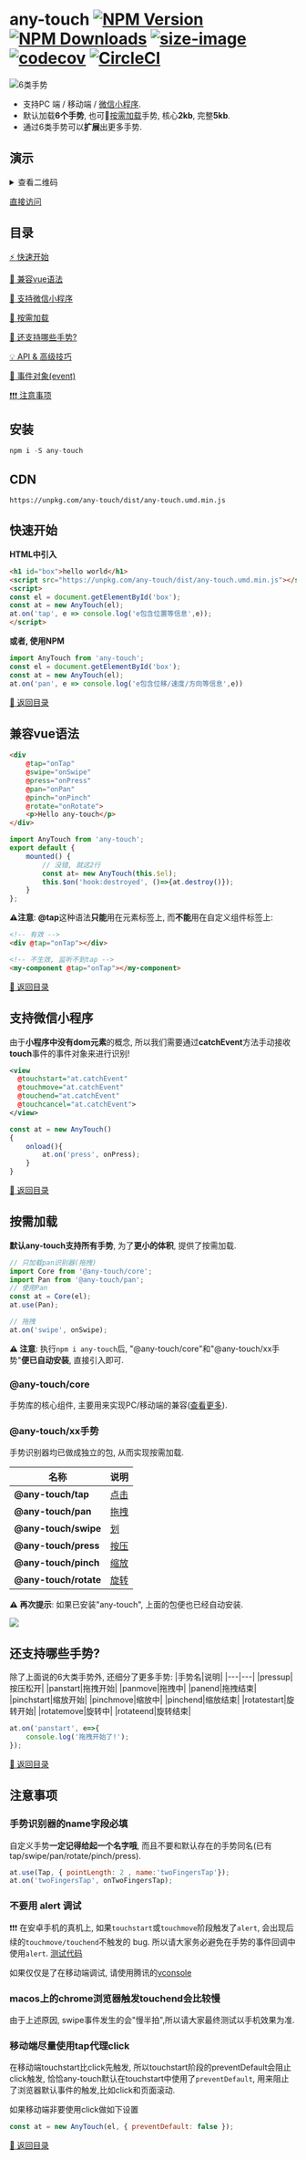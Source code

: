 # any-touch [![NPM Version][npm-image]][npm-url] [![NPM Downloads][downloads-image]][downloads-url] [![size-image]][size-url] [![codecov](https://codecov.io/gh/any86/any-touch/branch/master/graph/badge.svg)](https://codecov.io/gh/any86/any-touch) [![CircleCI](https://circleci.com/gh/any86/any-touch.svg?style=svg)](https://circleci.com/gh/any86/any-touch)

[size-image]: https://badgen.net/bundlephobia/minzip/@any-touch/core
[size-url]: https://bundlephobia.com/result?p=@any-touch/core
[npm-image]: https://badgen.net/npm/v/any-touch
[npm-url]: https://npmjs.org/package/any-touch
[downloads-image]: https://badgen.net/npm/dt/any-touch
[downloads-url]: https://npmjs.org/package/any-touch


![6类手势](https://p3-juejin.byteimg.com/tos-cn-i-k3u1fbpfcp/102a244991064824900ac45efeb9251d~tplv-k3u1fbpfcp-zoom-1.image)
- 支持PC 端 / 移动端 / [微信小程序](#支持微信小程序).
- 默认加载**6个手势**, 也可🤖[按需加载](#按需加载)手势, 核心**2kb**, 完整**5kb**.
- 通过6类手势可以**扩展**出更多手势.

## 演示
<details>
<summary>查看二维码</summary>
<img src="https://user-images.githubusercontent.com/8264787/104836031-a55ca780-58e5-11eb-936a-7e2d1a05ee86.png" />
</details>

[直接访问](https://any86.github.io/any-touch)

## 目录

[:zap: 快速开始](#快速开始)

[:seedling: 兼容vue语法](#兼容vue语法)
    
[:iphone: 支持微信小程序](#支持微信小程序)

[🤖 按需加载](#按需加载)

[:wave: 还支持哪些手势?](#还支持哪些手势)

[:bulb: API & 高级技巧](docs/API.md)

[:lollipop: 事件对象(event)](docs/EVENT.md)

[:heavy_exclamation_mark::heavy_exclamation_mark::heavy_exclamation_mark: 注意事项](#注意事项)

## 安装
```javascript
npm i -S any-touch
```

## CDN

```
https://unpkg.com/any-touch/dist/any-touch.umd.min.js
```

## 快速开始
**HTML中引入**
```html
<h1 id="box">hello world</h1>
<script src="https://unpkg.com/any-touch/dist/any-touch.umd.min.js"></script>
<script>
const el = document.getElementById('box');
const at = new AnyTouch(el);
at.on('tap', e => console.log('e包含位置等信息',e));
</script>
```
**或者, 使用NPM**
```javascript
import AnyTouch from 'any-touch';
const el = document.getElementById('box');
const at = new AnyTouch(el);
at.on('pan', e => console.log('e包含位移/速度/方向等信息',e))
```
[:rocket: 返回目录](#目录)


## 兼容vue语法

```html
<div 
    @tap="onTap" 
    @swipe="onSwipe" 
    @press="onPress" 
    @pan="onPan" 
    @pinch="onPinch" 
    @rotate="onRotate">
    <p>Hello any-touch</p>
</div>
```

```javascript
import AnyTouch from 'any-touch';
export default {
    mounted() {
        // 没错, 就这2行
        const at= new AnyTouch(this.$el);
        this.$on('hook:destroyed', ()=>{at.destroy()});
    }
};
```
**⚠️注意**: **@tap**这种语法**只能**用在元素标签上, 而**不能**用在自定义组件标签上:
```html
<!-- 有效 -->
<div @tap="onTap"></div>

<!-- 不生效, 监听不到tap -->
<my-component @tap="onTap"></my-component>
```

<!-- 由于框架(vue等)的特殊行, 建议多触点手势(pinch/rotate等pointLength>1的手势)使用`match`, 如`<div @pinch="$event.match() && onPinch"></div>`, 用来保证每个触点都落在目标元素内(使用`anyTouch.target().on()`监听不需要考虑这个问题. -->

<!-- 由于`event.currentTarget`需要在事件的回调函数触发过程中才可以得到, 而vue封装了他, any-touch没法提前进行拦截,
所以在vue中多触点的手势识别的时候,如果想要确保多个触点的`target`都是`currentTarget`的子元素或自身请使用. -->

[:rocket: 返回目录](#目录)

## 支持微信小程序

由于**小程序中没有dom元素**的概念, 所以我们需要通过**catchEvent**方法手动接收**touch**事件的事件对象来进行识别!

```xml
<view 
  @touchstart="at.catchEvent"
  @touchmove="at.catchEvent"
  @touchend="at.catchEvent"
  @touchcancel="at.catchEvent">
</view>
```

```javascript
const at = new AnyTouch()
{
    onload(){
        at.on('press', onPress);
    }
}
```
[:rocket: 返回目录](#目录)


## 按需加载
**默认any-touch支持所有手势**, 为了**更小的体积**, 提供了按需加载.

```javascript
// 只加载pan识别器(拖拽)
import Core from '@any-touch/core';
import Pan from '@any-touch/pan';
// 使用Pan
const at = Core(el);
at.use(Pan);

// 拖拽
at.on('swipe', onSwipe);
```
**⚠️ 注意**: 执行`npm i any-touch`后, "@any-touch/core"和"@any-touch/xx手势"**便已自动安装**, 直接引入即可.

### @any-touch/core
手势库的核心组件, 主要用来实现PC/移动端的兼容([查看更多](packages/core/README.md)).



### @any-touch/xx手势
手势识别器均已做成独立的包, 从而实现按需加载.

| 名称 | 说明 |
| - | - |
| **@any-touch/tap**    |[点击](packages/tap/README.md)|
| **@any-touch/pan**    |[拖拽](packages/pan/README.md)|
| **@any-touch/swipe**  |[划](packages/swipe/README.md)|
| **@any-touch/press**  |[按压](packages/press/README.md)|
| **@any-touch/pinch**  |[缩放](packages/pinch/README.md)|
| **@any-touch/rotate** |[旋转](packages/rotate/README.md)|

**⚠️ 再次提示**: 如果已安装"any-touch", 上面的包便也已经自动安装.

![](https://p3-juejin.byteimg.com/tos-cn-i-k3u1fbpfcp/1fa1a4dae46047d58b371e8ff1704dc8~tplv-k3u1fbpfcp-zoom-1.image)


## 还支持哪些手势?
除了上面说的6大类手势外, 还细分了更多手势:
|手势名|说明|
|---|---|
|pressup|按压松开|
|panstart|拖拽开始|
|panmove|拖拽中|
|panend|拖拽结束|
|pinchstart|缩放开始|
|pinchmove|缩放中|
|pinchend|缩放结束|
|rotatestart|旋转开始|
|rotatemove|旋转中|
|rotateend|旋转结束|
```javascript
at.on('panstart', e=>{
    console.log('拖拽开始了!');
});
```


[:rocket: 返回目录](#目录)

## 注意事项

### 手势识别器的name字段必填

自定义手势**一定记得给起一个名字哦**, 而且不要和默认存在的手势同名(已有tap/swipe/pan/rotate/pinch/press).
```javascript
at.use(Tap, { pointLength: 2 , name:'twoFingersTap'});
at.on('twoFingersTap', onTwoFingersTap);
```

### 不要用 alert 调试

:heavy_exclamation_mark::heavy_exclamation_mark::heavy_exclamation_mark: 在安卓手机的真机上, 如果`touchstart`或`touchmove`阶段触发了`alert`, 会出现后续的`touchmove/touchend`不触发的 bug. 所以请大家务必避免在手势的事件回调中使用`alert`.
[测试代码](https://codepen.io/russell2015/pen/vYBjVNe)

如果仅仅是了在移动端调试, 请使用腾讯的[vconsole](https://github.com/Tencent/vConsole)

### macos上的chrome浏览器触发touchend会比较慢
由于上述原因, swipe事件发生的会"慢半拍",所以请大家最终测试以手机效果为准.

### 移动端尽量使用tap代理click
在移动端touchstart比click先触发, 所以touchstart阶段的preventDefault会阻止click触发, 恰恰any-touch默认在touchstart中使用了`preventDefault`, 用来阻止了浏览器默认事件的触发,比如click和页面滚动.

如果移动端非要使用click做如下设置
```javascript
const at = new AnyTouch(el, { preventDefault: false });
```
[:rocket: 返回目录](#目录)
